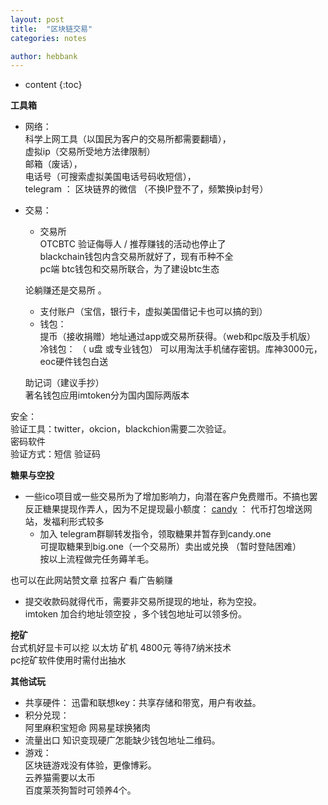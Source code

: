 ```yaml
---
layout: post
title:  "区块链交易"
categories: notes

author: hebbank
---
```


* content
{:toc}

**工具箱**  
- 网络：  
科学上网工具（以国民为客户的交易所都需要翻墙），  
虚拟ip（交易所受地方法律限制）  
邮箱（废话），  
电话号（可搜索虚拟美国电话号码收短信），  
telegram ： 区块链界的微信 （不换IP登不了，频繁换ip封号）
- 交易：  
  - 交易所  
   OTCBTC 验证侮辱人 / 推荐赚钱的活动也停止了  
   blackchain钱包内含交易所就好了，现有币种不全    
   pc端 btc钱包和交易所联合，为了建设btc生态  

   论躺赚还是交易所 。  
  - 支付账户（宝信，银行卡，虚拟美国借记卡也可以搞的到）  
  - 钱包：  
  提币（接收捐赠）地址通过app或交易所获得。（web和pc版及手机版）  
  冷钱包：
  （ u盘 或专业钱包） 可以用淘汰手机储存密钥。库神3000元，eoc硬件钱包白送    

  助记词（建议手抄）  
  著名钱包应用imtoken分为国内国际两版本   

安全：  
验证工具：twitter，okcion，blackchion需要二次验证。   
密码软件   
验证方式：短信 验证码   

**糖果与空投**
- 一些ico项目或一些交易所为了增加影响力，向潜在客户免费赠币。不搞也罢反正糖果提现作弄人，因为不足提现最小额度：
[candy](https://candy.one/i/3950658) ： 代币打包增送网站，发福利形式较多
  -  加入 telegram群聊转发指令，领取糖果并暂存到candy.one    
可提取糖果到big.one（一个交易所）卖出或兑换  （暂时登陆困难）  
按以上流程做完任务薅羊毛。   

也可以在此网站赞文章 拉客户  看广告躺赚  

-  提交收款码就得代币，需要非交易所提现的地址，称为空投。    
  imtoken 加合约地址领空投 ，多个钱包地址可以领多份。  

**挖矿**  
台式机好显卡可以挖 以太坊   矿机 4800元 等待7纳米技术  
pc挖矿软件使用时需付出抽水   

**其他试玩**
 - 共享硬件：
 迅雷和联想key：共享存储和带宽，用户有收益。  
 - 积分兑现：  
阿里麻积宝短命
网易星球换猪肉
- 流量出口
 知识变现硬广怎能缺少钱包地址二维码。  
 - 游戏：   
区块链游戏没有体验，更像博彩。  
云养猫需要以太币  
百度莱茨狗暂时可领养4个。  
